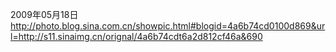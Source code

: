 2009年05月18日
http://photo.blog.sina.com.cn/showpic.html#blogid=4a6b74cd0100d869&url=http://s11.sinaimg.cn/orignal/4a6b74cdt6a2d812cf46a&690
